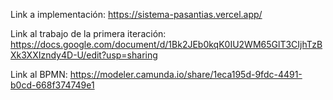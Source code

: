 Link a implementación: https://sistema-pasantias.vercel.app/

Link al trabajo de la primera iteración: https://docs.google.com/document/d/1Bk2JEb0kqK0IU2WM65GlT3CIjhTzBXk3XXIzndy4D-U/edit?usp=sharing

Link al BPMN: https://modeler.camunda.io/share/1eca195d-9fdc-4491-b0cd-668f374749e1
